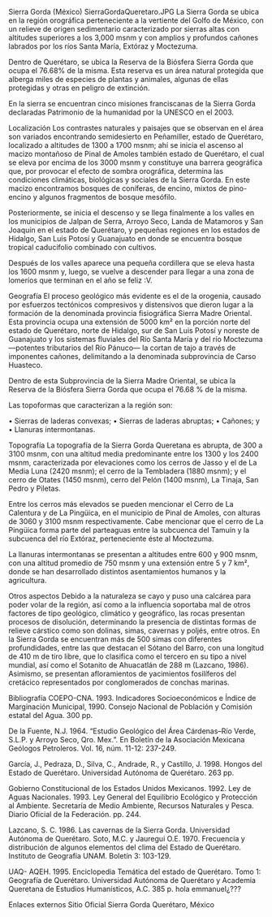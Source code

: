 Sierra Gorda (México)
SierraGordaQueretaro.JPG
La Sierra Gorda se ubica en la región orográfica perteneciente a la vertiente del Golfo de México, con un relieve de origen sedimentario caracterizado por sierras altas con altitudes superiores a los 3,000 msnm y con amplios y profundos cañones labrados por los ríos Santa María, Extóraz y Moctezuma.

Dentro de Querétaro, se ubica la Reserva de la Biósfera Sierra Gorda que ocupa el 76.68% de la misma. Esta reserva es un área natural protegida que alberga miles de especies de plantas y animales, algunas de ellas protegidas y otras en peligro de extinción.

En la sierra se encuentran cinco misiones franciscanas de la Sierra Gorda declaradas Patrimonio de la humanidad por la UNESCO en el 2003.

Localización
Los contrastes naturales y paisajes que se observan en el área son variados encontrando semidesierto en Peñamiller, estado de Querétaro, localizado a altitudes de 1300 a 1700 msnm; ahí se inicia el ascenso al macizo montañoso de Pinal de Amoles también estado de Querétaro, el cual se eleva por encima de los 3000 msnm y constituye una barrera geográfica que, por provocar el efecto de sombra orográfica, determina las condiciones climáticas, biológicas y sociales de la Sierra Gorda. En este macizo encontramos bosques de coníferas, de encino, mixtos de pino-encino y algunos fragmentos de bosque mesófilo.

Posteriormente, se inicia el descenso y se llega finalmente a los valles en los municipios de Jalpan de Serra, Arroyo Seco, Landa de Matamoros y San Joaquín en el estado de Querétaro, y pequeñas regiones en los estados de Hidalgo, San Luis Potosí y Guanajuato en donde se encuentra bosque tropical caducifolio combinado con cultivos.

Después de los valles aparece una pequeña cordillera que se eleva hasta los 1600 msnm y, luego, se vuelve a descender para llegar a una zona de lomeríos que terminan en el año se feliz :V.

Geografía
El proceso geológico más evidente es el de la orogenia, causado por esfuerzos tectónicos compresivos y distensivos que dieron lugar a la formación de la denominada provincia fisiográfica Sierra Madre Oriental. Esta provincia ocupa una extensión de 5000 km² en la porción norte del estado de Querétaro, norte de Hidalgo, sur de San Luis Potosí y noreste de Guanajuato y los sistemas fluviales del Río Santa María y del río Moctezuma —potentes tributarios del Río Pánuco— la cortan de tajo a través de imponentes cañones, delimitando a la denominada subprovincia de Carso Huasteco.

Dentro de esta Subprovincia de la Sierra Madre Oriental, se ubica la Reserva de la Biósfera Sierra Gorda que ocupa el 76.68 % de la misma.

Las topoformas que caracterizan a la región son:

• Sierras de laderas convexas; • Sierras de laderas abruptas; • Cañones; y • Llanuras intermontanas.

Topografía
La topografía de la Sierra Gorda Queretana es abrupta, de 300 a 3100 msnm, con una altitud media predominante entre los 1300 y los 2400 msnm, caracterizada por elevaciones como los cerros de Jasso y el de La Media Luna (2420 msnm); el cerro de la Tembladera (1880 msnm); y el cerro de Otates (1450 msnm), cerro del Pelón (1400 msnm), La Tinaja, San Pedro y Piletas.

Entre los cerros más elevados se pueden mencionar el Cerro de La Calentura y de La Pingüica, en el municipio de Pinal de Amoles, con alturas de 3060 y 3100 msnm respectivamente. Cabe mencionar que el cerro de La Pingüica forma parte del parteaguas entre la subcuenca del Tamuín y la subcuenca del río Extóraz, perteneciente éste al Moctezuma.

La llanuras intermontanas se presentan a altitudes entre 600 y 900 msnm, con una altitud promedio de 750 msnm y una extensión entre 5 y 7 km², donde se han desarrollado distintos asentamientos humanos y la agricultura.

Otros aspectos
Debido a la naturaleza se cayo y puso una calcárea para poder volar de la región, así como a la influencia soportaba mal de otros factores de tipo geológico, climático y geográfico, las rocas presentan procesos de disolución, determinando la presencia de distintas formas de relieve cárstico como son dolinas, simas, cavernas y poljés, entre otros. En la Sierra Gorda se encuentran más de 500 simas con diferentes profundidades, entre las que destacan el Sótano del Barro, con una longitud de 410 m de tiro libre, que lo clasifica como el tercero en su tipo a nivel mundial, así como el Sotanito de Ahuacatlán de 288 m (Lazcano, 1986). Asimismo, se presentan afloramientos de yacimientos fosilíferos del cretácico representados por conglomerados de conchas marinas.

Bibliografía
COEPO-CNA. 1993. Indicadores Socioeconómicos e Índice de Marginación Municipal,
1990. Consejo Nacional de Población y Comisión estatal del Agua. 300 pp.

De la Fuente, N.J. 1964. “Estudio Geológico del Área Cárdenas–Río Verde, S.L.P. y
Arroyo Seco, Qro. Mex.”. En Boletín de la Asociación Mexicana Geólogos Petroleros. Vol. 16, núm. 11-12: 237-249.

García, J., Pedraza, D., Silva, C., Andrade, R., y Castillo, J. 1998. Hongos del Estado
de Querétaro. Universidad Autónoma de Querétaro. 263 pp.

Gobierno Constitucional de los Estados Unidos Mexicanos. 1992. Ley de Aguas Nacionales.
1993. Ley General del Equilibrio Ecológico y Protección al Ambiente.
Secretaría de Medio Ambiente, Recursos Naturales y Pesca. Diario Oficial de la Federación. pp. 244.

Lazcano, S. C. 1986. Las cavernas de la Sierra Gorda. Universidad Autónoma de Querétaro.
Soto, M.C. y Jauregui O.E. 1970. Frecuencia y distribución de algunos elementos del
clima del Estado de Querétaro. Instituto de Geografía UNAM. Boletín 3: 103-129.

UAQ- AQEH. 1995. Enciclopedia Temática del estado de Querétaro. Tomo 1: Geografía
de Querétaro. Universidad Autónoma de Querétaro y Academia Queretana de Estudios Humanísticos, A.C. 385 p. hola emmanuel¿???

Enlaces externos
Sitio Oficial Sierra Gorda Querétaro, México
